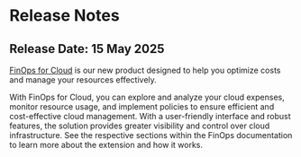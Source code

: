 # Release Notes

## Release Date: 15 May 2025 <a href="#release-date-20-february-2025" id="release-date-20-february-2025"></a>

[FinOps for Cloud](./) is our new product designed to help you optimize costs and manage your resources effectively.&#x20;

With FinOps for Cloud, you can explore and analyze your cloud expenses, monitor resource usage, and implement policies to ensure efficient and cost-effective cloud management. With a user-friendly interface and robust features, the solution provides greater visibility and control over cloud infrastructure. See the respective sections within the FinOps documentation to learn more about the extension and how it works.&#x20;
